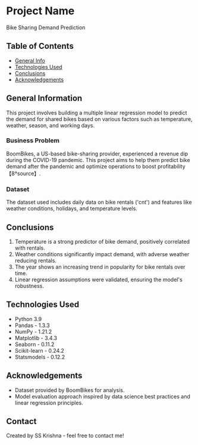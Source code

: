 # Project Name
Bike Sharing Demand Prediction

## Table of Contents
* [General Info](#general-information)
* [Technologies Used](#technologies-used)
* [Conclusions](#conclusions)
* [Acknowledgements](#acknowledgements)

## General Information
This project involves building a multiple linear regression model to predict the demand for shared bikes based on various factors such as temperature, weather, season, and working days. 

### Business Problem
BoomBikes, a US-based bike-sharing provider, experienced a revenue dip during the COVID-19 pandemic. This project aims to help them predict bike demand after the pandemic and optimize operations to boost profitability【8†source】.

### Dataset
The dataset used includes daily data on bike rentals ('cnt') and features like weather conditions, holidays, and temperature levels.

## Conclusions
1. Temperature is a strong predictor of bike demand, positively correlated with rentals.
2. Weather conditions significantly impact demand, with adverse weather reducing rentals.
3. The year shows an increasing trend in popularity for bike rentals over time.
4. Linear regression assumptions were validated, ensuring the model's robustness.

## Technologies Used
- Python 3.9
- Pandas - 1.3.3
- NumPy - 1.21.2
- Matplotlib - 3.4.3
- Seaborn - 0.11.2
- Scikit-learn - 0.24.2
- Statsmodels - 0.12.2

## Acknowledgements
- Dataset provided by BoomBikes for analysis.
- Model evaluation approach inspired by data science best practices and linear regression principles.

## Contact
Created by SS Krishna - feel free to contact me!

